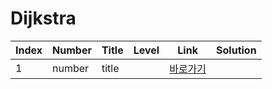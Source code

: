 # Dijkstra

| Index | Number | Title | Level | Link                 | Solution |
| ----- | ------ | ----- | ----- | -------------------- | -------- |
| 1     | number | title |       | [바로가기](https://) |          |
